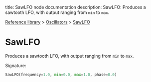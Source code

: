 title: SawLFO node documentation
description: SawLFO: Produces a sawtooth LFO, with output ranging from `min` to `max`.

[Reference library](../../index.md) > [Oscillators](../index.md) > [SawLFO](index.md)

# SawLFO

Produces a sawtooth LFO, with output ranging from `min` to `max`.

Signature:
```python
SawLFO(frequency=1.0, min=0.0, max=1.0, phase=0.0)
```
